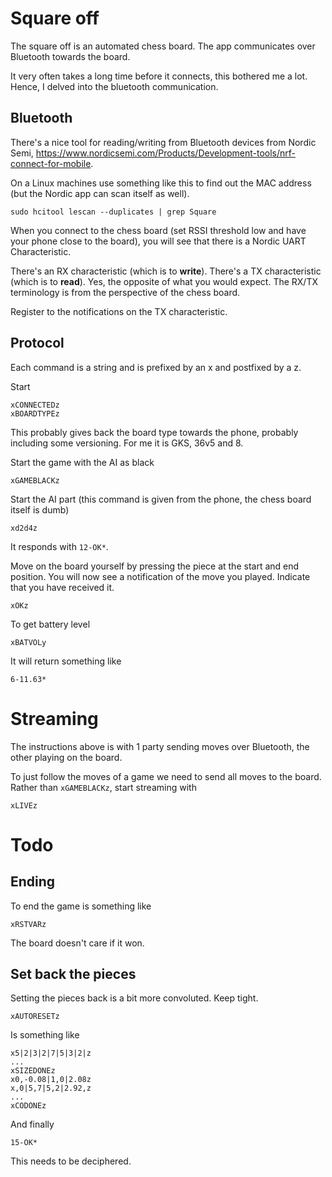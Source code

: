 # Square off

The square off is an automated chess board. The app communicates over Bluetooth towards the board.

It very often takes a long time before it connects, this bothered me a lot. Hence, I delved into the bluetooth communication.

## Bluetooth

There's a nice tool for reading/writing from Bluetooth devices from Nordic Semi, <https://www.nordicsemi.com/Products/Development-tools/nrf-connect-for-mobile>.

On a Linux machines use something like this to find out the MAC address (but the Nordic app can scan itself as well).

    sudo hcitool lescan --duplicates | grep Square

When you connect to the chess board (set RSSI threshold low and have your phone close to the board), you will see that there is a Nordic UART Characteristic.

There's an RX characteristic (which is to **write**). There's a TX characteristic (which is to **read**). Yes, the opposite of what you would expect. The RX/TX terminology is from the perspective of the chess board.

Register to the notifications on the TX characteristic.

## Protocol

Each command is a string and is prefixed by an x and postfixed by a z.

Start

    xCONNECTEDz
    xBOARDTYPEz

This probably gives back the board type towards the phone, probably including some versioning. For me it is GKS, 36v5 and 8.

Start the game with the AI as black

    xGAMEBLACKz

Start the AI part (this command is given from the phone, the chess board itself is dumb)

    xd2d4z

It responds with `12-OK*`.

Move on the board yourself by pressing the piece at the start and end position. You will now see a notification of the move you played. Indicate that you have received it.

    xOKz

To get battery level

    xBATVOLy

It will return something like

    6-11.63*

# Streaming

The instructions above is with 1 party sending moves over Bluetooth, the other playing on the board.

To just follow the moves of a game we need to send all moves to the board. Rather than `xGAMEBLACKz`, start streaming with

    xLIVEz



# Todo

## Ending

To end the game is something like

    xRSTVARz

The board doesn't care if it won.

## Set back the pieces

Setting the pieces back is a bit more convoluted. Keep tight.

    xAUTORESETz

Is something like

    x5|2|3|2|7|5|3|2|z
    ...
    xSIZEDONEz
    x0,-0.08|1,0|2.08z
    x,0|5,7|5,2|2.92,z
    ...
    xCODONEz

And finally

    15-OK*

This needs to be deciphered.



